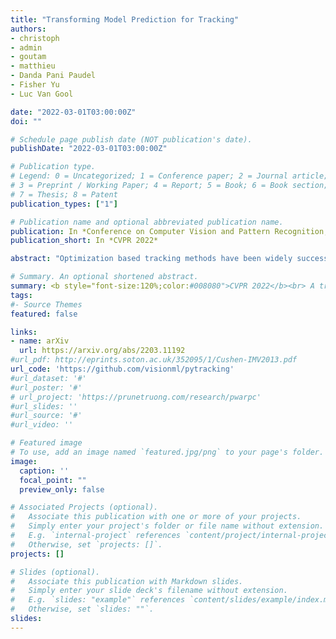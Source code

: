 ```yaml
---
title: "Transforming Model Prediction for Tracking"
authors:
- christoph
- admin
- goutam
- matthieu
- Danda Pani Paudel
- Fisher Yu
- Luc Van Gool

date: "2022-03-01T03:00:00Z"
doi: ""

# Schedule page publish date (NOT publication's date).
publishDate: "2022-03-01T03:00:00Z"

# Publication type.
# Legend: 0 = Uncategorized; 1 = Conference paper; 2 = Journal article;
# 3 = Preprint / Working Paper; 4 = Report; 5 = Book; 6 = Book section;
# 7 = Thesis; 8 = Patent
publication_types: ["1"]

# Publication name and optional abbreviated publication name.
publication: In *Conference on Computer Vision and Pattern Recognition, CVPR 2022*
publication_short: In *CVPR 2022*

abstract: "Optimization based tracking methods have been widely successful by integrating a target model prediction module, providing effective global reasoning by minimizing an objective function. While this inductive bias integrates valuable domain knowledge, it limits the expressivity of the tracking network. In this work, we therefore propose a tracker architecture employing a Transformer-based model prediction module. Transformers capture global relations with little inductive bias, allowing it to learn the prediction of more powerful target models. We further extend the model predictor to estimate a second set of weights that are applied for accurate bounding box regression. The resulting tracker relies on training and on test frame information in order to predict all weights transductively. We train the proposed tracker end-to-end and validate its performance by conducting comprehensive experiments on multiple tracking datasets. Our tracker sets a new state of the art on three benchmarks, achieving an AUC of 68.5% on the challenging LaSOT dataset."

# Summary. An optional shortened abstract.
summary: <b style="font-size:120%;color:#008080">CVPR 2022</b><br> A transformer-based tracker inspired by discriminative correlation filters.
tags:
#- Source Themes
featured: false

links:
- name: arXiv
  url: https://arxiv.org/abs/2203.11192
#url_pdf: http://eprints.soton.ac.uk/352095/1/Cushen-IMV2013.pdf
url_code: 'https://github.com/visionml/pytracking'
#url_dataset: '#'
#url_poster: '#'
# url_project: 'https://prunetruong.com/research/pwarpc'
#url_slides: ''
#url_source: '#'
#url_video: ''

# Featured image
# To use, add an image named `featured.jpg/png` to your page's folder. 
image:
  caption: ''
  focal_point: ""
  preview_only: false

# Associated Projects (optional).
#   Associate this publication with one or more of your projects.
#   Simply enter your project's folder or file name without extension.
#   E.g. `internal-project` references `content/project/internal-project/index.md`.
#   Otherwise, set `projects: []`.
projects: []

# Slides (optional).
#   Associate this publication with Markdown slides.
#   Simply enter your slide deck's filename without extension.
#   E.g. `slides: "example"` references `content/slides/example/index.md`.
#   Otherwise, set `slides: ""`.
slides:
---
```



